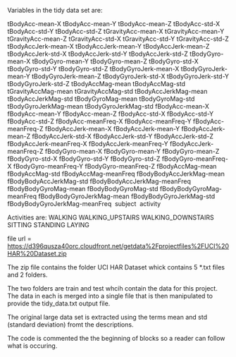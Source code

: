 Variables in the tidy data set are:

  tBodyAcc-mean-X
  tBodyAcc-mean-Y
  tBodyAcc-mean-Z
  tBodyAcc-std-X
  tBodyAcc-std-Y
  tBodyAcc-std-Z
  tGravityAcc-mean-X
  tGravityAcc-mean-Y
  tGravityAcc-mean-Z
  tGravityAcc-std-X
  tGravityAcc-std-Y
  tGravityAcc-std-Z
  tBodyAccJerk-mean-X
  tBodyAccJerk-mean-Y
  tBodyAccJerk-mean-Z
  tBodyAccJerk-std-X
  tBodyAccJerk-std-Y
  tBodyAccJerk-std-Z
  tBodyGyro-mean-X
  tBodyGyro-mean-Y
  tBodyGyro-mean-Z
  tBodyGyro-std-X
  tBodyGyro-std-Y
  tBodyGyro-std-Z
  tBodyGyroJerk-mean-X
  tBodyGyroJerk-mean-Y
  tBodyGyroJerk-mean-Z
  tBodyGyroJerk-std-X
  tBodyGyroJerk-std-Y
  tBodyGyroJerk-std-Z
  tBodyAccMag-mean
  tBodyAccMag-std
  tGravityAccMag-mean
  tGravityAccMag-std
  tBodyAccJerkMag-mean
  tBodyAccJerkMag-std
  tBodyGyroMag-mean
  tBodyGyroMag-std
  tBodyGyroJerkMag-mean
  tBodyGyroJerkMag-std
  fBodyAcc-mean-X
  fBodyAcc-mean-Y
  fBodyAcc-mean-Z
  fBodyAcc-std-X
  fBodyAcc-std-Y
  fBodyAcc-std-Z
  fBodyAcc-meanFreq-X
  fBodyAcc-meanFreq-Y
  fBodyAcc-meanFreq-Z
  fBodyAccJerk-mean-X
  fBodyAccJerk-mean-Y
  fBodyAccJerk-mean-Z
  fBodyAccJerk-std-X
  fBodyAccJerk-std-Y
  fBodyAccJerk-std-Z
  fBodyAccJerk-meanFreq-X
  fBodyAccJerk-meanFreq-Y
  fBodyAccJerk-meanFreq-Z
  fBodyGyro-mean-X
  fBodyGyro-mean-Y
  fBodyGyro-mean-Z
  fBodyGyro-std-X
  fBodyGyro-std-Y
  fBodyGyro-std-Z
  fBodyGyro-meanFreq-X
  fBodyGyro-meanFreq-Y
  fBodyGyro-meanFreq-Z
  fBodyAccMag-mean
  fBodyAccMag-std
  fBodyAccMag-meanFreq
  fBodyBodyAccJerkMag-mean
  fBodyBodyAccJerkMag-std
  fBodyBodyAccJerkMag-meanFreq
  fBodyBodyGyroMag-mean
  fBodyBodyGyroMag-std
  fBodyBodyGyroMag-meanFreq
  fBodyBodyGyroJerkMag-mean
  fBodyBodyGyroJerkMag-std
  fBodyBodyGyroJerkMag-meanFreq
  subject  
  activity

Activities are:
  WALKING
  WALKING_UPSTAIRS
  WALKING_DOWNSTAIRS
  SITTING
  STANDING
  LAYING
 

file url = https://d396qusza40orc.cloudfront.net/getdata%2Fprojectfiles%2FUCI%20HAR%20Dataset.zip

The zip file contains the folder UCI HAR Dataset  whick contains 5 *.txt files and 2 folders.

The two folders are train and test whcih contain the data for this project.  The data in each is merged into a single file
that is then manipulated to provide the tidy_data.txt output file.

The original large data set is extracted using the terms mean and std (standard deviation) fromt the descriptions.

The code is commented the the beginning of blocks so a reader can follow what is occuring.

